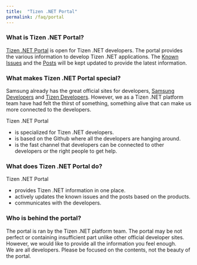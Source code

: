 ```yaml
---
title:  "Tizen .NET Portal"
permalink: /faq/portal
---
```


### What is Tizen .NET Portal?
[Tizen .NET Portal]({{site.url}}{{site.baseurl}}) is open for Tizen .NET developers. The portal provides the various information to develop Tizen .NET applications. The [Known Issues]({{site.url}}{{site.baseurl}}/issues/) and the [Posts]({{site.url}}{{site.baseurl}}/categories/) will be kept updated to provide the latest information.

### What makes Tizen .NET Portal special?
Samsung already has the great official sites for developers, [Samsung Developers](https://developer.samsung.com/) and [Tizen Developers](https://developer.tizen.org/). However, we as a Tizen .NET platform team have had felt the thirst of something, something alive that can make us more connected to the developers.<br/>

Tizen .NET Portal
- is specialized for Tizen .NET developers.
- is based on the Github where all the developers are hanging around.
- is the fast channel that developers can be connected to other developers or the right people to get help.

### What does Tizen .NET Portal do?
Tizen .NET Portal
- provides Tizen .NET information in one place.
- actively updates the known issues and the posts based on the products.
- communicates with the developers.

### Who is behind the portal?
The portal is ran by the Tizen .NET platform team. The portal may be not perfect or containing insufficient part unlike other official developer sites. However, we would like to provide all the information you feel enough. <br/>
We are all developers. Please be focused on the contents, not the beauty of the portal.
